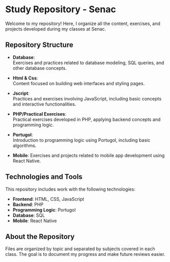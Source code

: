 # Study Repository - Senac  

Welcome to my repository! Here, I organize all the content, exercises, and projects developed during my classes at Senac.  

## Repository Structure  

- **Database**:  
  Exercises and practices related to database modeling, SQL queries, and other database concepts.  

- **Html & Css**:  
  Content focused on building web interfaces and styling pages.  

- **Jscript**:  
  Practices and exercises involving JavaScript, including basic concepts and interactive functionalities.  

- **PHP/Practical Exercises**:  
  Practical exercises developed in PHP, applying backend concepts and programming logic.  

- **Portugol**:  
  Introduction to programming logic using Portugol, including basic algorithms.

- **Mobile**:
  Exercises and projects related to mobile app development using React Native.

## Technologies and Tools  
This repository includes work with the following technologies:  
- **Frontend**: HTML, CSS, JavaScript  
- **Backend**: PHP  
- **Programming Logic**: Portugol  
- **Database**: SQL
- **Mobile**: React Native

## About the Repository  
Files are organized by topic and separated by subjects covered in each class. The goal is to document my progress and make future reviews easier.  
